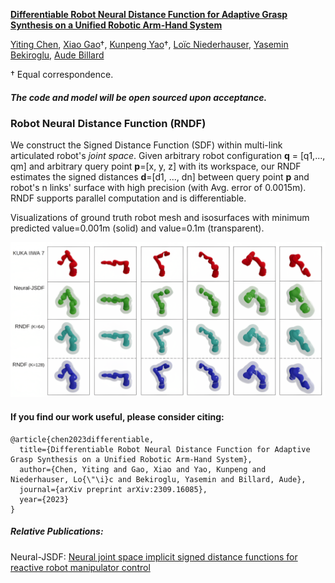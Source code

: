 [**Differentiable Robot Neural Distance Function for Adaptive Grasp Synthesis on a Unified Robotic Arm-Hand System**](https://adaptive-grasping.github.io/)

[Yiting Chen](https://scholar.google.de/citations?user=Hx2howwAAAAJ&hl=en), [Xiao Gao](https://scholar.google.de/citations?user=AzioDCYAAAAJ&hl=en)†, [Kunpeng Yao](https://scholar.google.de/citations?user=YN1iXY4AAAAJ&hl=en)†, [Loïc Niederhauser](https://people.epfl.ch/loic.niederhauser?lang=en), [Yasemin Bekiroglu](https://yaseminb.github.io/), [Aude Billard](https://scholar.google.com.hk/citations?user=tM4JMcQAAAAJ&hl=zh-CN&oi=ao)

† Equal correspondence.



##### The code and model will be open sourced upon acceptance.



### Robot Neural Distance Function (RNDF)

We construct the Signed Distance Function (SDF) within multi-link articulated robot's *joint space*.  Given arbitrary robot configuration **q** = [q1,..., qm] and arbitrary query point **p**=[x, y, z] with its workspace, our RNDF estimates the signed distances **d**=[d1, ..., dn] between query point **p** and robot's n links' surface with high precision (with Avg. error of 0.0015m). RNDF supports parallel computation and is differentiable.



Visualizations of ground truth robot mesh and isosurfaces with minimum predicted value=0.001m (solid) and value=0.1m (transparent).

![eval_1](media/eval_1.png)



#### If you find our work useful, please consider citing:

```
@article{chen2023differentiable,
  title={Differentiable Robot Neural Distance Function for Adaptive Grasp Synthesis on a Unified Robotic Arm-Hand System},
  author={Chen, Yiting and Gao, Xiao and Yao, Kunpeng and Niederhauser, Lo{\"\i}c and Bekiroglu, Yasemin and Billard, Aude},
  journal={arXiv preprint arXiv:2309.16085},
  year={2023}
}
```



##### Relative Publications:

Neural-JSDF: [Neural joint space implicit signed distance functions for reactive robot manipulator control](https://ieeexplore.ieee.org/abstract/document/9976191/)

